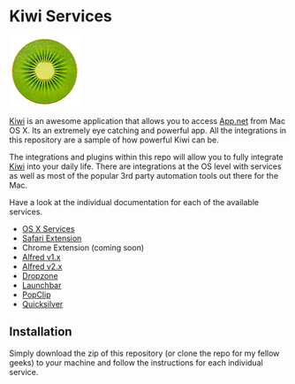 # Kiwi Services

![Kiwi for App.net](Kiwi-128.png)

[Kiwi](http://kiwi-app.net) is an awesome application that allows you to access [App.net](http://app.net) from Mac OS X. Its an extremely eye catching and powerful app. All the integrations in this repository are a sample of how powerful Kiwi can be. 

The integrations and plugins within this repo will allow you to fully integrate [Kiwi](http://kiwi-app.net) into your daily life. There are integrations at the OS level with services as well as most of the popular 3rd party automation tools out there for the Mac. 

Have a look at the individual documentation for each of the available services. 

* [OS X Services](OSXServices/README.md)
* [Safari Extension](SafariExtension/README.md)
* Chrome Extension (coming soon)
* [Alfred v1.x](Alfredv1/README.md)
* [Alfred v2.x](Alfredv2/README.md)
* [Dropzone](Dropzone/README.md)
* [Launchbar](Launchbar/README.md)
* [PopClip](PopClip/README.md)
* [Quicksilver](Quicksilver/README.md)

## Installation

Simply download the zip of this repository (or clone the repo for my fellow geeks) to your machine and follow the instructions for each individual service. 
